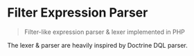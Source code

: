 # Filter Expression Parser

> Filter-like expression parser & lexer implemented in PHP

The lexer & parser are heavily inspired by Doctrine DQL parser.
